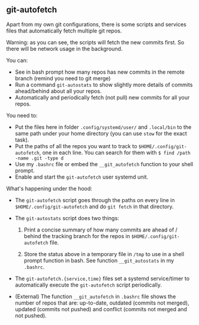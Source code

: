 ## git-autofetch

Apart from my own git configurations, there is some scripts and services files that automatically fetch multiple git repos.

Warning: as you can see, the scripts will fetch the new commits first. So there will be network usage in the background.

You can:

- See in bash prompt how many repos has new commits in the remote branch (remind you need to git merge)
- Run a command `git-autostats` to show slightly more details of commits ahead/behind about all your repos.
- Automatically and periodically fetch (not pull) new commits for all your repos.

You need to:

- Put the files here in folder `.config/systemd/user/` and `.local/bin` to the same path under your home directory (you can use `stow` for the exact task).
- Put the paths of all the repos you want to track to `$HOME/.config/git-autofetch`, one in each line. You can search for them with `$ find /path -name .git -type d`
- Use my `.bashrc` file or embed the `__git_autofetch` function to your shell prompt.
- Enable and start the `git-autofetch` user systemd unit.

What's happening under the hood:

- The `git-autofetch` script goes through the paths on every line in `$HOME/.config/git-autofetch` and do `git fetch` in that directory.

- The `git-autostats` script does two things:

  1. Print a concise summary of how many commits are ahead of / behind the tracking branch for the repos in `$HOME/.config/git-autofetch` file.

  2. Store the status above in a temporary file in `/tmp` to use in a shell prompt function in bash. See function `__git_autostats` in my `.bashrc`.

- The `git-autofetch.{service,time}` files set a systemd service/timer to automatically execute the `git-autofetch` script periodically.

- (External) The function `__git_autofetch` in `.bashrc` file shows the number of repos that are: up-to-date, outdated (commits not merged), updated (commits not pushed) and conflict (commits not merged and not pushed).
